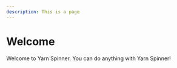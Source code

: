 ```yaml
---
description: This is a page
---
```


# Welcome

Welcome to Yarn Spinner. You can do anything with Yarn Spinner!

